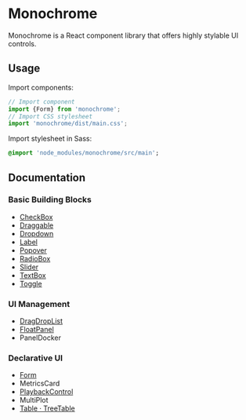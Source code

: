 # Monochrome

Monochrome is a React component library that offers highly stylable UI controls.

## Usage

Import components:

```js
// Import component
import {Form} from 'monochrome';
// Import CSS stylesheet
import 'monochrome/dist/main.css';
```

Import stylesheet in Sass:
```sass
@import 'node_modules/monochrome/src/main';
```


## Documentation

### Basic Building Blocks

* [CheckBox](docs/api-reference/checkbox.md)
* [Draggable](docs/api-reference/draggable.md)
* [Dropdown](docs/api-reference/dropdown.md)
* [Label](docs/api-reference/label.md)
* [Popover](docs/api-reference/popover.md)
* [RadioBox](docs/api-reference/radiobox.md)
* [Slider](docs/api-reference/slider.md)
* [TextBox](docs/api-reference/textbox.md)
* [Toggle](docs/api-reference/toggle.md)

### UI Management

* [DragDropList](docs/api-reference/drag-drop-list.md)
* [FloatPanel](docs/api-reference/float-panel.md)
* PanelDocker

### Declarative UI

* [Form](docs/api-reference/form.md)
* MetricsCard
* [PlaybackControl](docs/api-reference/playback-control.md)
* MultiPlot
* [Table · TreeTable](docs/api-reference/table.md)
